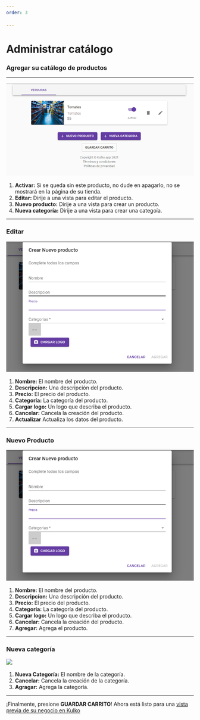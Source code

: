 ```yaml
---
order: 3

---
```

# Administrar catálogo

### Agregar su catálogo de productos
---
![](Imagenes/Productos.png)
1. **Activar:** Si se queda sin este producto, no dude en apagarlo, no se mostrará en la página de su tienda.
3. **Editar:** Dirije a una vista para editar el producto.
4. **Nuevo producto:** Dirije a una vista para crear un producto.
5. **Nueva categoría:** Dirije a una vista para crear una categoía.

---

### Editar
![](Imagenes/NuevoProducto.png)

1. **Nombre:** El nombre del producto.
2. **Descripcíon:** Una descripción del producto.
3. **Precio:** El precio del producto.
4. **Categoría:** La categoría del producto.
5. **Cargar logo:** Un logo que describa el producto.
6. **Cancelar:** Cancela la creación del producto.
7. **Actualizar** Actualiza los datos del producto.

---

### Nuevo Producto
![](Imagenes/NuevoProducto.png)

1. **Nombre:** El nombre del producto.
2. **Descripcíon:** Una descripción del producto.
3. **Precio:** El precio del producto.
4. **Categoría:** La categoría del producto.
5. **Cargar logo:** Un logo que describa el producto.
6. **Cancelar:** Cancela la creación del producto.
7. **Agregar:** Agrega el producto.

---

### Nueva categoría
![](Imagenes/NuevaCategoría.png)

1. **Nueva Categoría:** El nombre de la categoría.
2. **Cancelar:** Cancela la creación de la categoría.
3. **Agragar:** Agrega la categoría.

---
¡Finalmente, presione **GUARDAR CARRITO**! Ahora está listo para una [vista previa de su negocio en Kulko](../Adelanto)
